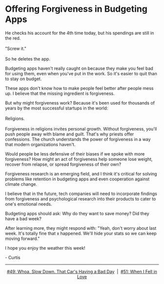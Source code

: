 # Offering Forgiveness in Budgeting Apps

He checks his account for the 4th time today, but his spendings are still in the red.
<br><br>
"Screw it."
<br><br>
So he deletes the app.

Budgeting apps haven't really caught on because they make you feel bad for using them, even when you've put in the work. So it's easier to quit than to stay on budget.

These apps don't know how to make people feel better after people mess up. I believe that the missing ingredient is forgiveness.

But why might forgiveness work? Because it's been used for thousands of years by the most successful startups in the world:
<br> <br>
Religions.
<br> <br>
Forgiveness in religions invites personal growth. Without forgiveness, you'll push people away with blame and guilt. That's why priests offer confessions. The church understands the power of forgiveness in a way that modern organizations haven't.

Would people be less defensive of their biases if we spoke with more forgiveness? How might an act of forgiveness help someone lose weight, recover from relapse, or spread forgiveness of their own?

Forgiveness research is an emerging field, and I think it's critical for solving problems like retention in budgeting apps and even cooperation against climate change.

I believe that in the future, tech companies will need to incorporate findings from forgiveness and psychological research into their products to cater to one's emotional needs.

Budgeting apps should ask:
Why do they want to save money? Did they have a bad week?

After learning more, they might respond with:
"Yeah, don't worry about last week. It's totally fine that x happened. We'll hide your stats so we can keep moving forward."

I hope you enjoy the weather this week!

\- Curtis

<!--START OF FOOTER-->
<hr style="margin-top:9px;height:1px;border: 0;background-image: linear-gradient(to right, rgba(0, 0, 0, 0.0), rgba(0, 0, 0, 0.5),rgba(0, 0, 0, 0.0));">
<!--START OF ISSUE NAVIGATION LINKS-->
<p align="center"><a href='049_whoa_slow_down_that_cars_having_a_bad_day.md'>#49: Whoa, Slow Down. That Car's Having a Bad Day</a>&nbsp;&nbsp;|&nbsp;&nbsp;<a href='051_when_i_fell_in_love.md'>#51: When I Fell in Love</a></p>
<!--START OF ISSUE NAVIGATION LINKS-->
<!--END OF FOOTER-->
